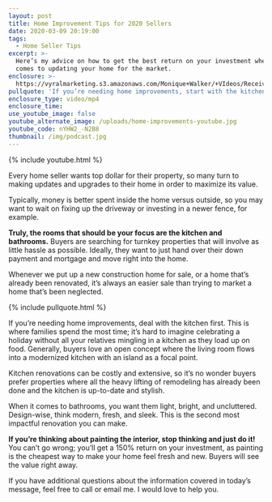 ```yaml
---
layout: post
title: Home Improvement Tips for 2020 Sellers
date: 2020-03-09 20:19:00
tags:
  - Home Seller Tips
excerpt: >-
  Here’s my advice on how to get the best return on your investment when it
  comes to updating your home for the market.
enclosure: >-
  https://vyralmarketing.s3.amazonaws.com/Monique+Walker/+VIdeos/Receive+a+Free+Market+Snapshot.mp4
pullquote: 'If you’re needing home improvements, start with the kitchen.'
enclosure_type: video/mp4
enclosure_time:
use_youtube_image: false
youtube_alternate_image: /uploads/home-improvements-youtube.jpg
youtube_code: nYHW2_-N2B8
thumbnail: /img/podcast.jpg
---
```


{% include youtube.html %}

Every home seller wants top dollar for their property, so many turn to making updates and upgrades to their home in order to maximize its value.

Typically, money is better spent inside the home versus outside, so you may want to wait on fixing up the driveway or investing in a newer fence, for example.&nbsp;

**Truly, the rooms that should be your focus are the kitchen and bathrooms.** Buyers are searching for turnkey properties that will involve as little hassle as possible. Ideally, they want to just hand over their down payment and mortgage and move right into the home.

Whenever we put up a new construction home for sale, or a home that’s already been renovated, it’s always an easier sale than trying to market a home that’s been neglected.&nbsp;

{% include pullquote.html %}

If you’re needing home improvements, deal with the kitchen first. This is where families spend the most time; it’s hard to imagine celebrating a holiday without all your relatives mingling in a kitchen as they load up on food. Generally, buyers love an open concept where the living room flows into a modernized kitchen with an island as a focal point.&nbsp;

Kitchen renovations can be costly and extensive, so it’s no wonder buyers prefer properties where all the heavy lifting of remodeling has already been done and the kitchen is up-to-date and stylish.&nbsp;

When it comes to bathrooms, you want them light, bright, and uncluttered. Design-wise, think modern, fresh, and sleek. This is the second most impactful renovation you can make.&nbsp;

**If you’re thinking about painting the interior, stop thinking and just do it\!** You can’t go wrong; you’ll get a 150% return on your investment, as painting is the cheapest way to make your home feel fresh and new. Buyers will see the value right away.&nbsp;

If you have additional questions about the information covered in today’s message, feel free to call or email me. I would love to help you.
